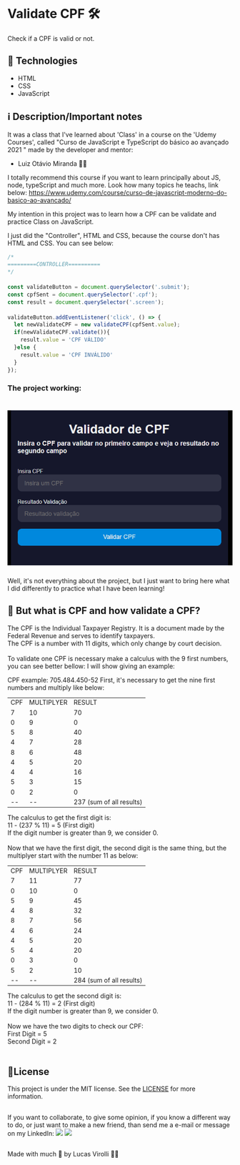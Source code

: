 # Validate CPF 🛠

Check if a CPF is valid or not.

## 🚀 Technologies
- HTML
- CSS
- JavaScript

## ℹ Description/Important notes

It was a class that I've learned about 'Class' in a course on the 'Udemy Courses', called "Curso de JavaScript e TypeScript do básico ao avançado 2021
" made by the developer and mentor:
- Luiz Otávio Miranda 🧙‍♂️

I totally recommend this course if you want to learn principally about JS, node, typeScript and much more. Look how many topics he teachs, link below: https://www.udemy.com/course/curso-de-javascript-moderno-do-basico-ao-avancado/

My intention in this project was to learn how a CPF can be validate and practice Class on JavaScript.

I just did the "Controller", HTML and CSS, because the course don't has HTML and CSS. You can see below:

```javascript
/*
=========CONTROLLER==========
*/

const validateButton = document.querySelector('.submit');
const cpfSent = document.querySelector('.cpf');
const result = document.querySelector('.screen');

validateButton.addEventListener('click', () => {
  let newValidateCPF = new validateCPF(cpfSent.value);
  if(newValidateCPF.validate()){
    result.value = 'CPF VÁLIDO'
  }else {
    result.value = 'CPF INVÁLIDO'
  }
});
```

### The project working:

<h1>
  <img src="./assets/lucas-validacao-cpf.gif" />
</h1>

Well, it's not everything about the project, but I just want to bring here what I did differently to practice what I have been learning!

## 📌 But what is CPF and how validate a CPF?
The CPF is the Individual Taxpayer Registry. It is a document made by the Federal Revenue and serves to identify taxpayers. </br>
The CPF is a number with 11 digits, which only change by court decision. </br>
</br>
To validate one CPF is necessary make a calculus with the 9 first numbers, you can see better bellow:
I will show giving an example:

CPF example: 705.484.450-52
First, it's necessary to get the nine first numbers and multiply like below:

<table>
<tr>
  <td>CPF</td>
  <td>MULTIPLYER</td>
  <td>RESULT</td>
</tr>
<tr>
  <td>7</td>
  <td>10</td>
  <td>70</td>
</tr>
<tr>
  <td>0</td>
  <td>9</td>
  <td>0</td>
</tr>
<tr>
  <td>5</td>
  <td>8</td>
  <td>40</td>
</tr>
<tr>
  <td>4</td>
  <td>7</td>
  <td>28</td>
</tr>
<tr>
  <td>8</td>
  <td>6</td>
  <td>48</td>
</tr>
<tr>
  <td>4</td>
  <td>5</td>
  <td>20</td>
</tr>
<tr>
  <td>4</td>
  <td>4</td>
  <td>16</td>
</tr>
<tr>
  <td>5</td>
  <td>3</td>
  <td>15</td>
</tr>
<tr>
  <td>0</td>
  <td>2</td>
  <td>0</td>
</tr>
<tr>
  <td>--</td>
  <td>--</td>
  <td>237 (sum of all results)</td>
</tr>
</table>

The calculus to get the first digit is: </br>
11 - (237 % 11) = 5 (First digit) </br>
If the digit number is greater than 9, we consider 0.
</br>
</br>
Now that we have the first digit, the second digit is the same thing, but the multiplyer start with the number 11 as below:
<table>
<tr>
  <td>CPF</td>
  <td>MULTIPLYER</td>
  <td>RESULT</td>
</tr>
<tr>
  <td>7</td>
  <td>11</td>
  <td>77</td>
</tr>
<tr>
  <td>0</td>
  <td>10</td>
  <td>0</td>
</tr>
<tr>
  <td>5</td>
  <td>9</td>
  <td>45</td>
</tr>
<tr>
  <td>4</td>
  <td>8</td>
  <td>32</td>
</tr>
<tr>
  <td>8</td>
  <td>7</td>
  <td>56</td>
</tr>
<tr>
  <td>4</td>
  <td>6</td>
  <td>24</td>
</tr>
<tr>
  <td>4</td>
  <td>5</td>
  <td>20</td>
</tr>
<tr>
  <td>5</td>
  <td>4</td>
  <td>20</td>
</tr>
<tr>
  <td>0</td>
  <td>3</td>
  <td>0</td>
</tr>
<tr>
  <td>5</td>
  <td>2</td>
  <td>10</td>
</tr>
<tr>
  <td>--</td>
  <td>--</td>
  <td>284 (sum of all results)</td>
</tr>
</table>

The calculus to get the second digit is: </br>
11 - (284 % 11) = 2 (First digit) </br>
If the digit number is greater than 9, we consider 0.
</br>
</br>
Now we have the two digits to check our CPF: </br>
First Digit = 5 </br>
Second Digit = 2 </br>
</br>

## 📝License
This project is under the MIT license. See the [LICENSE](https://choosealicense.com/licenses/mit/) for more information.

##

If you want to collaborate, to give some opinion, if you know a different way to do, or just want to make a new friend, than send me a e-mail or message on my LinkedIn:
 <a href = "mailto:lucas.virolli2@gmail.com"><img src="https://img.shields.io/badge/Gmail-D14836?style=for-the-badge&logo=gmail&logoColor=white" target="_blank"></a>
 <a href="https://www.linkedin.com/in/lucasvirollidalbello/" target="_blank"><img src="https://img.shields.io/badge/-LinkedIn-%230077B5?style=for-the-badge&logo=linkedin&logoColor=white" target="_blank"></a> 

##

Made with much 💜 by Lucas Virolli 🙋‍♂️
